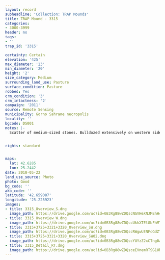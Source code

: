 ```yaml
---
layout: record
subheadline: 'Collection: TRAP Mounds'
title: TRAP Mound - 3315
categories:
- 3000-3999
header: no
tags:
- ''
trap_id: '3315'

certainty: Certain
elevation: '425'
max_diameter: '23'
min_diameter: '20'
height: '2'
size_category: Medium
surrounding_land_use: Pasture
surface_condition: Pasture
robbed: Yes
crm_condition: '3'
crm_intactness: '2'
campaign: '2011'
source: Remote Sensing
municipality: Gorno Sahrane necropolis
locality: ''
bgcode: DS001
notes: |-
  Scatter of medium-sized stones. Bulldozed extensively on western side. North-eastern side taken off in past (but is uniform in removal of earth, showing possible excavation work). Many old robbers' trench's. New robbers' trench on top (robbers' trench3).


rights: standard


maps:
  lat: 42.6285
  lon: 25.2442
date: 2018-05-22
land_use_source: Photo
photo: Good
bg_code: ''
akb_code: ''
latitude: '42.659087'
longitude: '25.225923'
images:
- title: 3315_Overview_S.dng
  image_path: https://drive.google.com/uc?id=0B3Rg88wZDQscNGVHeXNJMEhHcVE
- title: 3315_Overview_W.dng
  image_path: https://drive.google.com/uc?id=0B3Rg88wZDQscUkhXTElGbFhMTjg
- title: 3315+3725+3321+3320_Overview_SW.dng
  image_path: https://drive.google.com/uc?id=0B3Rg88wZDQscRWgwUENFcGdZT1E
- title: 3315+3725+3321+3320_Overview_SW02.dng
  image_path: https://drive.google.com/uc?id=0B3Rg88wZDQscYUYzZ2xCTng0aWs
- title: 3315_Detail_RT.dng
  image_path: https://drive.google.com/uc?id=0B3Rg88wZDQsceEVnemRTSG1Ub0E
---
```

